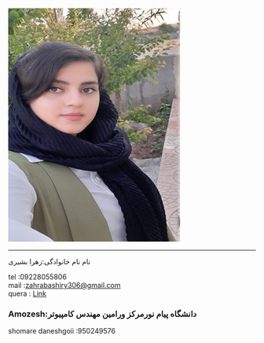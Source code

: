 <img src="https://github.com/zahrabashiry/zahrabashiry.github.io/blob/master/avatar-01%20(2).png?raw=true">

---
نام نام خانوادگی:زهرا بشیری <br/>

tel  :09228055806 <br/>
mail :zahrabashiry306@gmail.com <br/>
quera : <a href="https://quera.ir/profile/zahra361">Link</a>

### Amozesh:دانشگاه پیام نورمرکز ورامین مهندس کامپیوتر
shomare daneshgoii :950249576
